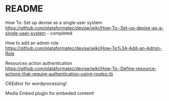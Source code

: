 # README

How To: Set up devise as a single user system
https://github.com/plataformatec/devise/wiki/How-To:-Set-up-devise-as-a-single-user-system - completed

How to add an admin role
https://github.com/plataformatec/devise/wiki/How-To%3A-Add-an-Admin-Role

Resources action authentication
https://github.com/plataformatec/devise/wiki/How-To:-Define-resource-actions-that-require-authentication-using-routes.rb

CKEditor for wordprocessing!

Media Embed plugin for embeded content!
